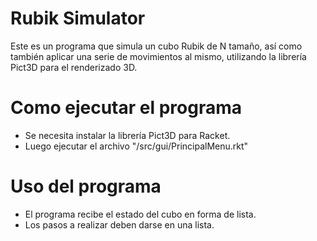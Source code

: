 # Rubik Simulator

Este es un programa que simula un cubo Rubik de N tamaño, así como también aplicar una serie de movimientos al mismo, utilizando la librería Pict3D para el renderizado 3D.

# Como ejecutar el programa

- Se necesita instalar la librería Pict3D para Racket.
- Luego ejecutar el archivo "/src/gui/PrincipalMenu.rkt"

# Uso del programa

- El programa recibe el estado del cubo en forma de lista.
- Los pasos a realizar deben darse en una lista.